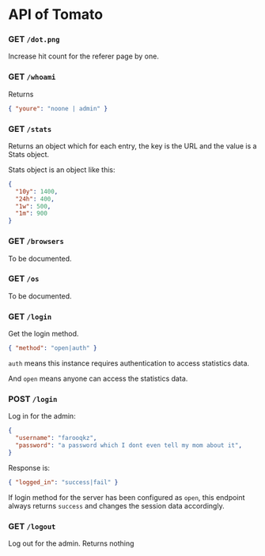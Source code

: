 # API of Tomato

### GET `/dot.png`

Increase hit count for the referer page by one.

### GET `/whoami`

Returns

```json
{ "youre": "noone | admin" }
```

### GET `/stats`

Returns an object which for each entry, the key is the URL and the value
is a Stats object.

Stats object is an object like this:

```json
{
  "10y": 1400,
  "24h": 400,
  "1w": 500,
  "1m": 900
}
```

### GET `/browsers`

To be documented.

### GET `/os`

To be documented.

### GET `/login`

Get the login method.

```json
{ "method": "open|auth" }
```

`auth` means this instance requires authentication to access statistics data.

And `open` means anyone can access the statistics data.

### POST `/login`

Log in for the admin:

```json
{
  "username": "farooqkz",
  "password": "a password which I dont even tell my mom about it",
}
```

Response is:

```json
{ "logged_in": "success|fail" }
```

If login method for the server has been configured as `open`, this endpoint always returns `success` and changes the session data accordingly.

### GET `/logout`

Log out for the admin. Returns nothing
